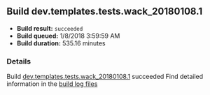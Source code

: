## Build dev.templates.tests.wack_20180108.1
- **Build result:** `succeeded`
- **Build queued:** 1/8/2018 3:59:59 AM
- **Build duration:** 535.16 minutes
### Details
Build [dev.templates.tests.wack_20180108.1](https://winappstudio.visualstudio.com/web/build.aspx?pcguid=a4ef43be-68ce-4195-a619-079b4d9834c2&builduri=vstfs%3a%2f%2f%2fBuild%2fBuild%2f24612) succeeded
Find detailed information in the [build log files](https://uwpctdiags.blob.core.windows.net/buildlogs/dev.templates.tests.wack_20180108.1_logs.zip)
